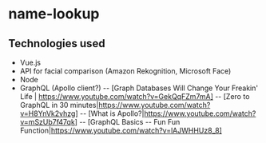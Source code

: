 # name-lookup

## Technologies used
* Vue.js
* API for facial comparison (Amazon Rekognition, Microsoft Face)
* Node
* GraphQL (Apollo client?)
-- [Graph Databases Will Change Your Freakin' Life | https://www.youtube.com/watch?v=GekQqFZm7mA]
-- [Zero to GraphQL in 30 minutes|https://www.youtube.com/watch?v=H8YnVk2vhzg]
-- [What is Apollo?|https://www.youtube.com/watch?v=mSzUb7f47qk]
-- [GraphQL Basics -- Fun Fun Function|https://www.youtube.com/watch?v=lAJWHHUz8_8]